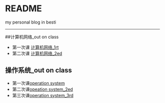 # README
my personal blog in besti
***
##计算机网络_out on class
+ 第一次课
  [计算机网络_1rt](https://github.com/Vocl-rOck/vocl-rock.github.io/edit/master/%E8%AE%A1%E7%AE%97%E6%9C%BA%E7%BD%91%E7%BB%9C_output%20on%20class/sign) 
+ 第二次课
 [计算机网络_2ed](https://github.com/Vocl-rOck/vocl-rock.github.io/blob/master/%E8%AE%A1%E7%AE%97%E6%9C%BA%E7%BD%91%E7%BB%9C_output%20on%20class/%E8%AE%A1%E7%AE%97%E6%9C%BA%E7%BD%91%E7%BB%9C_2ed.md)
 
## 操作系统_out on class
  + 第一次课[operation system](https://github.com/Vocl-rOck/vocl-rock.github.io/blob/master/OS_output%20on%20class/operation%20system.md)
  + 第二次课[opeation system_2ed](https://github.com/Vocl-rOck/vocl-rock.github.io/blob/master/OS_output%20on%20class/operation%20system_2ed.md)
  + 第三次课[operation system_3rd](https://github.com/Vocl-rOck/vocl-rock.github.io/blob/master/OS_output%20on%20class/operation%20system_3rd.md)
